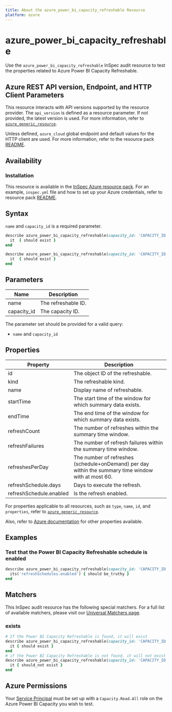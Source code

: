 ```yaml
---
title: About the azure_power_bi_capacity_refreshable Resource
platform: azure
---
```


# azure_power_bi_capacity_refreshable

Use the `azure_power_bi_capacity_refreshable` InSpec audit resource to test the properties related to Azure Power BI Capacity Refreshable.

## Azure REST API version, Endpoint, and HTTP Client Parameters

This resource interacts with API versions supported by the resource provider. The `api_version` is defined as a resource parameter.
If not provided, the latest version is used. For more information, refer to [`azure_generic_resource`](azure_generic_resource.md).

Unless defined, `azure_cloud` global endpoint and default values for the HTTP client are used. For more information, refer to the resource pack [README](../../README.md).

## Availability

### Installation

This resource is available in the [InSpec Azure resource pack](https://github.com/inspec/inspec-azure). For an example, `inspec.yml` file and how to set up your Azure credentials, refer to resource pack [README](../../README.md#Service-Principal).

## Syntax

`name` and `capacity_id` is a required parameter.

```ruby
describe azure_power_bi_capacity_refreshable(capacity_id: 'CAPACITY_ID', name: 'REFRESHABLE_ID') do
  it  { should exist }
end
```

```ruby
describe azure_power_bi_capacity_refreshable(capacity_id: 'CAPACITY_ID', name: 'REFRESHABLE_ID')  do
  it  { should exist }
end
```

## Parameters

| Name           | Description                                                                      |
|----------------|----------------------------------------------------------------------------------|
| name           | The refreshable ID.                                  |
| capacity_id    | The capacity ID.                                                            |

The parameter set should be provided for a valid query:

- `name` and `capacity_id`

## Properties

| Property                   | Description                                                      |
|----------------------------|------------------------------------------------------------------|
| id                         | The object ID of the refreshable.                                |
| kind                       | The refreshable kind.                                            |
| name                       | Display name of refreshable.                                     |
| startTime                  | The start time of the window for which summary data exists.      |
| endTime                    | The end time of the window for which summary data exists.        |
| refreshCount               | The number of refreshes within the summary time window.          |
| refreshFailures            | The number of refresh failures within the summary time window.   |
| refreshesPerDay            | The number of refreshes (schedule+onDemand) per day within the summary time window with at most 60.|
| refreshSchedule.days       | Days to execute the refresh.                                     |
| refreshSchedule.enabled    | Is the refresh enabled.                                          |       


For properties applicable to all resources, such as `type`, `name`, `id`, and `properties`, refer to [`azure_generic_resource`](azure_generic_resource.md#properties).

Also, refer to [Azure documentation](https://docs.microsoft.com/en-us/rest/api/power-bi/capacities/get-refreshable-for-capacity) for other properties available.

## Examples

### Test that the Power BI Capacity Refreshable schedule is enabled

```ruby
describe azure_power_bi_capacity_refreshable(capacity_id: 'CAPACITY_ID', name: 'REFRESHABLE_ID')  do
  its('refreshSchedules.enabled') { should be_truthy }
end
```

## Matchers

This InSpec audit resource has the following special matchers. For a full list of available matchers, please visit our [Universal Matchers page](/inspec/matchers/).

### exists

```ruby
# If the Power BI Capacity Refreshable is found, it will exist
describe azure_power_bi_capacity_refreshable(capacity_id: 'CAPACITY_ID', name: 'REFRESHABLE_ID')  do
  it { should exist }
end
# if the Power BI Capacity Refreshable is not found, it will not exist
describe azure_power_bi_capacity_refreshable(capacity_id: 'CAPACITY_ID', name: 'REFRESHABLE_ID')  do
  it { should_not exist }
end
```

## Azure Permissions

Your [Service Principal](https://docs.microsoft.com/en-us/azure/azure-resource-manager/resource-group-create-service-principal-portal) must be set up with a `Capacity.Read.All` role on the Azure Power BI Capacity you wish to test.